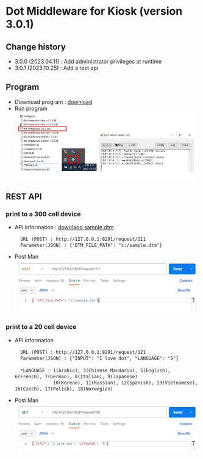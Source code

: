 # Dot Middleware for Kiosk (version 3.0.1)

## Change history
- 3.0.0 (2023.04.11) : Add administrator privileges at runtime
- 3.0.1 (2023.10.25) : Add a rest api

## Program
- Download program : <a href="dot-middleware-kiosk-3.0.1.zip">download</a>
- Run program
   <img src="images/program.gif" alt="Run program">
   
## REST API
### print to a 300 cell device
- API information : <a href="sample.dtm">downlaod sample.dtm</a>  
  ```
    URL (POST) : http://127.0.0.1:8291/request/111
    Parameter(JSON) : {"DTM_FILE_PATH": "c:/sample.dtm"}
  ```

- Post Man  
  <img src="images/postman-300cell.gif" alt="Post Man 300cell">

### print to a 20 cell device  
- API information
  ```
    URL (POST) : http://127.0.0.1:8291/request/121
    Parameter(JSON) : {"INPUT": "I love dot", "LANGUAGE": "5"}

    *LANGUAGE : 1(Arabic), 3(Chinese Mandarin), 5(English), 6(French), 7(German), 8(Italian), 9(Japanese) 
                10(Korean), 11(Russian), 12(Spanish), 13(Vietnamese), 16(Czech), 17(Polish), 18(Norwegian)
  ```
 
- Post Man  
  <img src="images/postman-20cell.gif" alt="Post Man 300cell">


